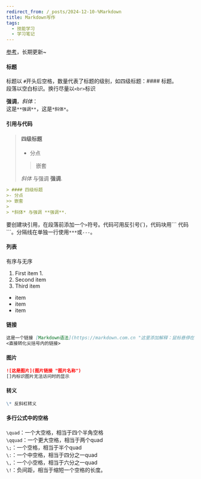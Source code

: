 ```yaml
---
redirect_from: /_posts/2024-12-10-%Markdown
title: Markdown写作
tags:
  - 技能学习
  - 学习笔记
---
```


[参考](https://markdown.com.cn/basic-syntax/)，长期更新~

#### 标题

标题以 `#`开头后空格，数量代表了标题的级别，如四级标题：#### 标题。<br>段落以空白标识。换行尽量以`<br>`标识

**强调**，*斜体*：<br>这是`**强调**`，这是`*斜体*`。

#### 引用与代码
> #### 四级标题
> - 分点
> > 嵌套
>
>  *斜体* 与强调 **强调**.
```md
> #### 四级标题
>- 分点
>> 嵌套
>
> *斜体* 与强调 **强调**.
```
要创建块引用，在段落前添加一个`>`符号。代码可用反引号(\`)，代码块用\``` 代码\```。分隔线在单独一行使用`***`或`---`。

#### 列表
有序与无序
1. First item
	1.
2. Second item
3. Third item

- item
- item
- item

#### 链接

```md
这是一个链接 [Markdown语法](https://markdown.com.cn "这里添加解释：鼠标悬停在链接上时会出现的文字")。
<直接转化尖括号内的链接>
```

#### 图片

```md
![这是图片](图片链接 "图片名称")
[]内标识图片无法访问时的显示
```

#### 转义
```md
\* 反斜杠转义
```

#### 多行公式中的空格

`\quad`：一个大空格，相当于四个半角空格<br>`\qquad`：一个更大空格，相当于两个quad<br>`\;`：一个空格，相当于半个quad<br>`\:`：一个中空格，相当于四分之一quad<br>`\,`：一个小空格，相当于六分之一quad<br>`\!`：负间距，相当于缩短一个空格的长度。